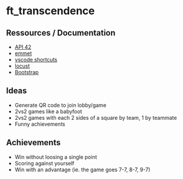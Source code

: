 # ft_transcendence

## Ressources / Documentation
- [API 42](https://api.intra.42.fr/apidoc/guides/getting_started)
- [emmet](https://docs.emmet.io/cheat-sheet/)
- [vscode shortcuts](https://quickref.me/vscode)
- [locust](https://locust.io/)
- [Bootstrap](https://getbootstrap.com/docs/5.3/getting-started/introduction/)

## Ideas
- Generate QR code to join lobby/game
- 2vs2 games like a babyfoot
- 2vs2 games with each 2 sides of a square by team, 1 by teammate
- Funny achievements

## Achievements
- Win without loosing a single point
- Scoring against yourself
- Win with an advantage (ie. the game goes 7-7, 8-7, 9-7)
